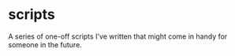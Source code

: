 # scripts
A series of one-off scripts I've written that might come in handy for someone in the future.
